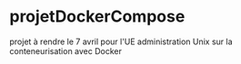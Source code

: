 # projetDockerCompose
projet à rendre le 7 avril pour l'UE administration Unix sur la conteneurisation avec Docker
